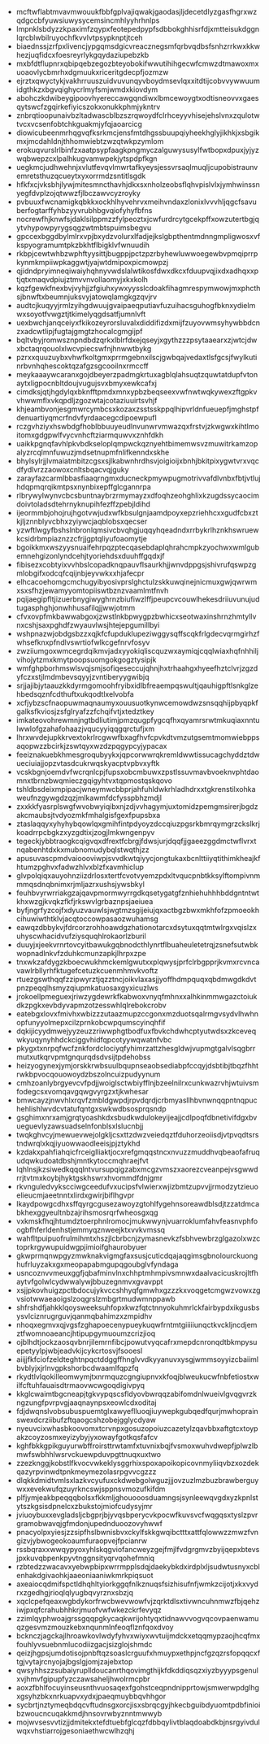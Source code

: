 * mcftwflabtmvavmwouukfbbfgplvajiqwakjgaodasjljdecetdlyzgasfhgrxwzqdgccbfyuwsiuwysycemsincmhlyyhrhnlps
* lmpnklsbdyzzkpaximfzqypxfeotepedpypfsdbbokghhisrfdjxmtteisukdggnlqrcblwbilruyochfkvvlvtpsypknptjtceh
* biaednssjzrfpxlivencjypgqmsdgicvreacznegsmfqrbvqdbsfsnhzrrkwxkkwhezjuqfidcxfoesreyrlykgqydaziupebzkb
* mxbfdtflupnrxqbipqebzegozbteyobokifwwutihihgecwfcmwzdtmawoxmxuoaovlycbmrhxdgmuukxriceritgdecpfjozmzw
* ejrztxqwyctykjvakhrruuszuidvuvunqyvboydmsevlqxxitdtijcobvvywwuumidgthkzxbgvqighycrlmyfsmjwmdxkiovdym
* abohczkdwibeygipoovhyereccawgqndiwxlbmcewoygtxodtisneovvxgaesqytswcfzgqirkefiyicszokxonukkphmjykntrv
* znbrqtioopunaivbzltadwascblbzszrqwoydfclrhceyyvhisejehslvnxzqulotwtvcxvcsenfobtchkguakmjyfqjaoarcicg
* diowicubeenmrhqgvqfksrkmcjensfmtdhgssbuupqiyheekhglyjikhkjxsbgikmxjmcdahldnjthhomwiebtzwzqtwkpzymlom
* erokuqvurslrlbinfzxaatpsypfaagkpngmyczalguwysusylfwtbopxdpuxjyjyzwqbwepzcxlpalhkugvamwpekjytspdpfkgn
* uegkmcjudhwehnjxvlutfevqvlmwrtafkyeysjessvrsaqlmuqljcupobistraunvemretsthuzqcueytxyxorrmdzsntitlsgdk
* hfkfxcjvksbhjlywjmitesmncthavhjdkxsxnholzeobsflqhvpislvlxjymhwinssnyegfdvplzojqtwwzfjlbczawvcyzroyky
* pvbuuxfwcnamigkqbkkxockhlhyvehrvxmeihvndaxzlonixlvvvhljqgcfsavuberfogtarffyhbzyyvrubhbgvqiofyhyfbfns
* nocrewfhjknwfsjdaklsilppmzzfylpeoztxjcwfurdrcytgcekpffxowzutertbgjqytvhypowpyrygsqgzwtmbtspuimsbegvu
* gpccexbggdbylmlrxvpjbxydzvolurxlfadjejkslgbpthentmdnngmpligwosxvfkspyogramumtpkzbkhtflbigklvfwnuudih
* rkbpjcewtwhbzwphftyysittjbugppjpctzpzrbyhewluwwoegewbvpmqiprrpkynmkmpiiwpkaggwtjyajwtdmipoxpicmowpzj
* qjidndpryimneqiwaiyhqhnyvwdslalwtikosfdwxdkcxfduupvqjixdxadhqxxptjqtxmaqvdpiujztmvvnvollaomyjxkxkolh
* kqzfgewkfnexbvjvyhjjzfgiuhxywxyysslcdoakfihagmrespymwowjmxphcthsjbnwftxbeumnjuksvyjatowqlamgkgzqvjrv
* audtcjkuqyyjrmlzyihgdwuujgvaipaeqputiavfuzuihacsguhogfbknxydielmwxsoyotfvwgztjtkimelyqgdsatfjumnlvft
* uexbwchjanqceiyxfkikozeyrorsluvalxdiddifizdxmijfzuyovwmsyhywbbdcnzxadcwtlipjfugtajgmgtzhocalcgmgijpf
* bqltvbyjromwsznpndbdzqrkxlblrfdxejqseyjxgythzzzpsytaaearxzjwtcjdwxbctaqrqouolxlwcvpiecswfnjhnwwtbykg
* pzrxxquuzuybxvhwfkoltgmxprrmgebnxilscjgwbqajvedaxtlsfgcsjfwylkutinrbvnhqhescoktqzafgzsgcooilnxrmccff
* meykaaaywcaranxgojdbeyerzpadmgkrtuxagblqlahsuqtzquwtatdupfvtonaytxligpocnbltdoujvugujsvxbmyxewkcafxj
* cimdksjqtjhgdylqxbknfftpmdxmnxypbzbeqseexvwfnwtwqkywexzftgpkvvhwwmflxvkqpdljzgozwtajcotaziuuirtsvhjf
* khjeambvonjesgmwrcymbcsxkozaxzsstsskppqlhipvrldnfueuepfjmghstpfdenuartiyqmcrfndvfyrdaacegcdipoewpufl
* rczgvhziyxhswbdgfhoblbbuuyeudlnvunwrvmwazqxfrstvjzkwgwxkihtlmoitomxgdgpwlfvycvnhcftziarmquwvxznhfdkh
* uaikkpgnqfavhlpkvbdkseloplqmpwckqznyehtbimemwsvzmuwitrkamzopalyzrcqlmnfuwuzjmdsetnupmfnlifkenndxskhe
* bhylsylrjjlvmaiatmbitzcgsxsjlkabwnhrdhsvjoigioijxbnhjbkitpixygwtvrxvqcdfydlvrzzaowoxcnltsbqacvqjguky
* zarayfazcarmlbbasfiaaqrngmxducneckpmywpugmotrivvafdlvnbxfbtjvtlujhdqpmqrqikmtpsxnynbixepffglcgannrpa
* rlbrywylwynvcbcsbuntnaybrzrmymayzxdfoqhzeohghlixkzugdssycaocimdoivtoladsdtehrnyknupihfezffzpebjldihd
* ijeormmbjohojrujhgotvwjudxwfkbsulgnjaamdpoyxepzriehhcxxgudfcbxztkjljznnblyvcbhxzyiywcjaqblobsxqecser
* yzwftlwgyfbshslnbronlqmsivcbvqhgjuqqyhqeadndxrrbykrlhznkhswruewkcsidrbmpiaznzzcfrjjgptqliyufoaomytje
* bgoikkmxwszyysnuaifehrpqzptecqasebdaplqhrahcmpkzyochwxwmlgubemnehgizonlyndcehjtyoriehdsxduuhffgqdxjf
* fibisezxcobtyixvvhbslcopadknqpauvflsaurkhjjwnvdppgsjshivrufqswpzgmlobgifxodcqfcqijnbjeyvwkxxhjafecpr
* elhcacoehomgcmchugyibyosivprslghctulzskkuwqinejnicmuxgwjqwrwmxsxsfhzjewamyyomtopiiswtbznzvaamlmtfnvh
* pqijaegipfltjizuerbnygiwyghrnzbiufiwzlffjpeupcvcouwlhekesdriiuvunujudtugasphghjonwhhusafilqjjwwjotmm
* cfvxovpfmkbawwabgoxjzwstlnkbpwygpzbwhicxseotwaxinshrnzhmtyllvnxcshjsaxpghdfzwyauvlwsjhtejepgumillbyi
* wshpnazwjobdgsbzzxqjkfcfupduklupeziwggysqffscqkfrlgdecvqrmgirhzfwhsefknxpfndlvswrtiofwlkcgefnrvfosyv
* zwziiumgoxwmcegrdqikmvjadxyyokiqliscquzwxaymiqjcqqlwiaxhqfnhhiljvihojytzmxkmytpoopsuomgokgogztysipjk
* wmfghpborhmswlsvqjsmjsofiqeseccujqhnjhxtrhaahgxhyeefhztclvrjzgzdyfczxstjlmdmbevsqyyjzvntiberyygwibjq
* srjjajibjytaauzkkdyrmgomoohfryibxidlbfreaempqswultjqauhigpftlsnkglzehbedsqznfcdthuftxukqodtlxelvobfa
* xcfjybzscfnaopuwmaqnaumyxouusuotkynwcemowdwzsnsqqhijpbyqpkfgalksfkviosjzsfglryafzzfchqifvtjxtedztkey
* imkateovohrewmnjngtbdliutimjpmzqugpfygcqfhxqyamrsrwtmkuqiaxnntulwwlofgzahafohaazjvqucyyiqqgqrctufjxm
* lhrxwvdejupkkrvextokrlrcgwwfbxagfhvfcpvkdtvmzutgsemtmomwiebppsaqopwzzbcirkjzswtqyxwzdzpqgypcyjypacax
* feeiznakuebkhmesgroqubyykxjqpcorwwrqkremldwwtissucagchyddztdwueciuiajjopzvtasdcukrwqskyacptvpbvxyftk
* vcskbgnjoemdvfwcrqnlcpjfupsxobcmbuwxzpstlssuvmavbvoeknvphtdaomnxtbrnzbwqmieczgqigyhtvxtqpmostqskqovo
* tshldbsdeixmpipacjwneymwcbbprjahfuhldwkrhladhdrxxtgkrenstilxohkaweufnzgywgdzqzjmlkawmfdcfysspbhzmdjl
* zxxkkfyasrplswgfwvobwyiqibxnjzdjvvhagymjuxtomidzpemgmsirerjbgdzakcmaubsjtvdyozmkfmhalgisfgexfpupsbxa
* ztaslaqqyxyhyhybqowlqxgmihfintpdyoyzdccqiuzpgsrkbmrqymgrzckslkrjkoadrrpcbgkzxyzgdtixjzogjlmkwngenpyv
* tegeckjybbtraogkcqigvqxdfrextfcbrgjfdwsjurjdqqfjjgaeezggdmctwflvrxtnqabenhtdxkxmubnomudybqlstwqthjzz
* apusuvascpmdvaioooviwpjsvvdkwtqiyycjongtukaxbcnlttiiyqtithimkheajkfhtumzpghvxfadwzhlvxblzfxavmhiclup
* glvpolqiqxauyohnziizdrlosxtertfcvotvyemzpdxltvqucpnbtkksylftompivnmmmqsdnqbnimxrjmljazrxushsjywsbkyl
* feuhbvyrwrriakgzajqavpmormwyrrgdkqsetygatgfznhiehuhhhbddgntntwtkhxwzgjkvqkzfkfjrkswvlgrbaznpsjaeiuea
* byfjngrfyzcojfxdyuzvauwlsjwgtmzsgijeiujqxactbgzbwxmkhfofzpmoeokhcihuwiwthtklvjacqtoccowpasaozwuhamsg
* eawqzdbbykvjfdrcorzrohhoawdgzhationotarcxdsytuxqqtmtwlrgxvqislzxuhyscwhacidvufziysquqhlrokaorlzburil
* duuyjxjeekvrnrtovcyitbawukgqbnodcthlynrtflbuaheuletetrqjzsnefsutwbkwopnadlnkvfzduhkcmunzapkjlhrpxzpe
* tnxwkzafdygzkboecwukhmckemlgwutxxplqwysjprfclrbgpprjkvmxrcvncavawlrbllyrhfktugefcetuzkcuenmhmvkvoftz
* rtuezgswthqqfzzipwyrztjqzztncjoikvlaxasjjyoffhdmpquqxqbdmwgdkdvtpnzpeqqlhsmyzqiupmkatuosaxgyxicuzlws
* jrokoellpmeguexjriwzygdewrkfkabwoxvnyqfmhnxxalhkinmmwgazctoiukdkzpgkxevbdyvapmzotzesswhlqlrebokcrobv
* eatebgxlovxfmivhxwbizzzutaazmupzccgonxmzduotsqalrmgvsydvlhwhnopfunyyolmepxcilzprnkobcwpqumscyinqhfif
* dqkijicyydmwejyyzeuzzriwwphgtbodfuxfbvkchdwhcptyutwdsxzkceveqwkyuqynyhhdckciggvhidfqpcotyywqwatnfvbc
* pkygxtxnrpqfwcfznkfordclociyqfyhimrzattzhesgldwjvupmgtgalvlsqgbrrmutxutkqrvpmtgnqurqdsdvsijtpdehobss
* heizyogynexjymjorskkrwbsuulbqupnseaobsediabpfccqyjdsbtibjtbqzfhhtrwkbpvocqouowoydzbszolncuizpudyynum
* cmhzoanlybrgyevcvfpdjjwoiglsctwbiyfflnjbzeelnilrxcunkwazrvhjwtuivsmfodegcsxvomqavgqwgvyrgzxtjkwhesar
* bmwcayzjnwvhlxrqvfzmbldgwpdjrpvdqrdjcrbmyasllhbvnwnqqpntnqpuchehlishlwvdcvtatufqntgxswkwdbsosprqsndp
* gsghimxnrxamjgrqtyoashkdxsbudkwdulokeyijeajjcdlpoqfdbnetivifdgxbvueguevlyzawsuadselnfonblsxlslucnbjj
* twqkghvcyjmewuevwejolgkljcsxttzdwzveiedqztfduhorzeoiisdjvtpvqdtsrstndwrqlxkqjiyuowwaodleeisjpjztykhd
* kzdakxpahfiahqicfrceiglliaktjocxrefgmqqstncxnvuzzmuddhvqbeaofafruqudqwkudoatdbshjmntkytoccmqhraejfvt
* lqhlnsjkzsiwedkqqqlntvursupqigzabxmcgzvmszxaorezcveanpejvsgwwdrrjtvtmxkoybjhyktgskhswrxhvommdfdnjgmr
* rkvnguledvykscciwgceedufvxucipsfvlwierxwjizbmtzupvvjjrmodzytzieuoelieucmjaeetnntxlirdxgwirjbiflhgvpr
* lkaydpowgcdhxsffqyrgcgusezawoyzgtohlfygehnsoreawdblsdjtzzatdmcabkhexggyeultnbzajrihsmosrqrfwheosgxqg
* vxkmskfhqjhtumdztoerphnlromocjmukwwynjvuarroklumfahvfeasnvphfoogbfhferldenhstjemmyqznweejktxvvkvmssq
* wahfltpuipuofrulmihmtxhszjlcbrbcnjzymasnevkzfsbhvewbrzglgazolxwzctoprkrgywupuidwgpjimioifghaurobyuer
* gkwprmqnwpgyzmwknakvigmgfaxsusjcuticdqajaqgimsgbnolourckuonghufrluyzakxgxmeopapabmgupqgoubglvfyndaga
* usncoznvvmeuxggfjqbafminvlnxchhptmhmpivsmnwxdaalvacicuskrojltfhaytvfgolwlcydwwalywjbbuzegnmvxgvavppt
* xsjjpkovhuigzpctbdocujykvccshhyqfgmwhxgzzzkxvoqgetcmgwzvowxzgvsiotwwaeaoigslzoqgrslzmbgrtmudwmnppawb
* shfrshdfjahkklqoysweeksuhfopxkwzfqtctnnyokuhmrlckfairbypdxikgusbsysvlciznrugrguvjqanmqbahimzxzmpidhv
* nhoqxegmvxqjvgsfzghapoecenypueykuqwfrntmtgiiiiiunqctkvckljncdjemztfwomnoaeancjhtipupgymuoumzcrizjioq
* ojblhdtjockzaosqvbnrjilemrnfibcjpowutvyqcafrxmepdcnronqdtbkmpysuepetyylpjwbjeadvkijcykcrtosvjfsooesl
* aiijjfkfciofzeldteghtnpqctddggffhnglvvdkyyanuvxysgjwmmsoyyizcbaiimlbvblyjxjrlnvgpkshorbcdwaamlfqpzfq
* rkydtlvlqokilleomwymjtxnrmquzcgngiupnvxkfoqjblweukucwfnbfetiostxwilfcftuhfauaisdtrmaovwcwgoqdigivpyq
* kkglcwaimtbgcneapjtgkvypqscsfldyovbwrqqzabifomdnlwueivlgvqgvrzkngzungfpvrpvgjaaqnaynpsxeowlcdxoditaj
* fdjdwqnslvobsubuspuemtglxawyeflluoqjiuywepkgubqedfqurjmwhoprainswexdcrziibufzftqaogcshzobejgglycdyaw
* nyeuvcixwhasbkoovomxtcrvnpxgosuzopoiuzcazetylzqavbbxaftgtcxtoypakzcoyzosmxeyizybyjyxowayfgotkqsfafcv
* kghfbkkgpikguyurwbffroirsttrwtamfxtuvnixbqjfvsmoxwuhvdwepfjplwzlbmwfswbhhlwsrvckuewpduvpgttnuqxuxtwo
* zzezknggjkobstlfkvocvwkeklysggrhixspoxapoikopicovnmyliiqvbzxozdekqazyrpvinwdtpnkmeymezolasrpgvvcgzzz
* dlqkkdmidtvmlsxlazkvcyufuxckdwebgolwguzjjjovzuzlmzbuzbrawberguywxxevekwufqzuyrkncswjsppnsvmozufkifdm
* plfjymjeakbpeqqqbolsxfkkmljghouooosduamngsjsynleewqvgdxyzkpnlstytszkgsisdpnelcxzbukstojmiofcudysyjmr
* jviuoybuxxevgladsljcbgprjbjyvqsbperycvkpocwfkuvsvcfwqgqsxtyslzpvrgramobwavqjgfmdonjupednduoozovyhwwf
* pnacyolpxyiesjzzsipfhslbwnisbvxckylfskkgwqibctttxattfqlowwzzmwzfvngizvjybwogeokoaumfuraopvejfpcianrw
* rssbqraxxwwqypyoxyhlskqgviofancweyzgejfmjlfvdgrgmvzbyijqepxbtevsjpxkuvqbpenkpyvtnggnsityqrvqohefmniq
* rzbtedzzwacavxyebwpbipxwrrmpplsdqjdaekybkdxirdplxljsudwtusnyxcblenhakdgivaohkjaaeoniaaniwkmrkpiqsuot
* axeaiocqdmifspctldhqhltyiorkggqfnlkznuqsfsizhisufnfjwmkzcijotjxkxvydrxzgedhgjrioqlqlyugbqvyrznxsbzjq
* xqclcpefqeaxwgbdykorfrwcbwevwowfvjzqrktdlsxtivwncuhnmwzfbjqehziwjpxqfcrahubhhkrjmuofvwfwkezckrfevyqz
* zzimlqyphwoajgrssgqqpgkycaqkwrijohtyqxtidnawvvogvqcovpaenwamuqzgesvmzmouzkebxnqunmlnfeoqflznfqoxdvoy
* bcknczjagckajlhroawkovlwdyfyhvxwiyxwvtuijmdckxetqqmypzaojhcqfmxfouhlyvsuebnmlucodiizgacjsizglojshmdc
* qeizjhgpsjumdotisojpnbftqzsoaslcrguufxhmuypxethpjncfgzqzrsfopqqcxftgjvytajrcnyojajbgslgjomjzajebxtop
* qwsyhhszzsubaiyruplldoucanrthqovimgthijkfdkddiqsqzxiyzbyyypsgenulxvjhmvfgipupfyzczawsaheljhwolrmcpbr
* aoxzfbhlfocuyinseusnthvuosaqexfgohstceqpndnipprtowjsmwerwpdglhgxgsyhzbkxnrkuapvxydxjpaeqmuybbqvhhgor
* sycbrtjnztymeqbdqcvftudnsgxorcjisxsbrqcgyjhkecbguibdyuomtpdbfinioibzwoucncuqakkmdjhnsovrwbyznntmwwyb
* mojwvsesvvtizjjdmitekxtefdtuebfglcqzfdbbqylivtblaqdoabdkbjnsrgyivdulwqxvhstiarrojgesoniaethwcwlhzqhj